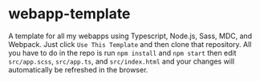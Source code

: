 # webapp-template
A template for all my webapps using Typescript, Node.js, Sass, MDC, and Webpack. Just click `Use This Template` and then clone that repository. All you have to do in the repo is run `npm install` and `npm start` then edit `src/app.scss`, `src/app.ts`, and `src/index.html` and your changes will automatically be refreshed in the browser.
